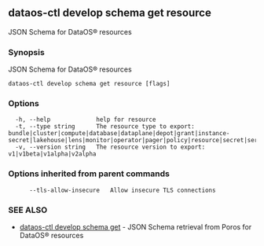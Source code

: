 ## dataos-ctl develop schema get resource

JSON Schema for DataOS® resources

### Synopsis

JSON Schema for DataOS® resources

```
dataos-ctl develop schema get resource [flags]
```

### Options

```
  -h, --help             help for resource
  -t, --type string      The resource type to export: bundle|cluster|compute|database|dataplane|depot|grant|instance-secret|lakehouse|lens|monitor|operator|pager|policy|resource|secret|service|stack|volume|worker|workflow
  -v, --version string   The resource version to export: v1|v1beta|v1alpha|v2alpha
```

### Options inherited from parent commands

```
      --tls-allow-insecure   Allow insecure TLS connections
```

### SEE ALSO

* [dataos-ctl develop schema get](dataos-ctl_develop_schema_get.md)	 - JSON Schema retrieval from Poros for DataOS® resources

